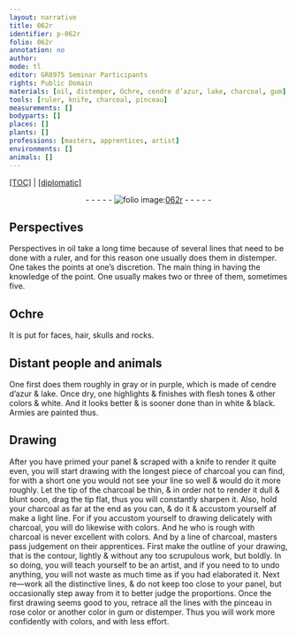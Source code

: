 ```yaml
---
layout: narrative
title: 062r
identifier: p-062r
folio: 062r
annotation: no
author:
mode: tl
editor: GR8975 Seminar Participants
rights: Public Domain
materials: [oil, distemper, Ochre, cendre d’azur, lake, charcoal, gum]
tools: [ruler, knife, charcoal, pinceau]
measurements: []
bodyparts: []
places: []
plants: []
professions: [masters, apprentices, artist]
environments: []
animals: []
---
```


<p><a href="{{ site.baseurl }}/translation/">[TOC]</a> | <a href="{{ site.baseurl }}/texts/p-062r_tc/" target="_blank">[diplomatic]</a></p><div class="folio" align="center">- - - - - <a href="http://gallica.bnf.fr/ark:/12148/btv1b10500001g/f129.image" target="_blank"><img src="https://cu-mkp.github.io/2017-workshop-edition/assets/photo-icon.png" alt="folio image: " style="display:inline-block; margin-bottom:-3px;"/>062r</a> - - - - - </div>  
  

## Perspectives

 
Perspectives in <span class="m">oil</span> <span class="tmp">take a long time</span> because of several lines that need to be done with a <span class="tl">ruler</span>, and for this reason one usually does them in <span class="m">distemper</span>. One takes the points <span class="add">at</span> one’s discretion. The main thing in having the knowledge of the point. One usually makes two or three of them, sometimes five.
 
 
  

## <span class="m">Ochre</span>

 
It is put for faces, hair, skulls and rocks.
 
 
  

## Distant people and animals

 
One first does them roughly in gray or in purple, which is made of <span class="m">cendre d’azur</span> & <span class="m">lake</span>. Once dry, one highlights & finishes with flesh tones & other colors & white. And it looks better & is sooner done than in white & black. Armies<span class="ill"></span> are painted thus.
 
 
  

## Drawing

 
After you have primed your panel & scraped with a <span class="tl">knife</span> to render it quite even, you will start drawing with the longest piece of <span class="tl"><span class="m">charcoal</span></span> you can find, for with a short one you would not see your line so well & would do it more roughly. Let the tip of the <span class="tl"><span class="m">charcoal</span></span> be thin, & in order not to render it dull & blunt soon, drag the tip flat, thus you will constantly sharpen it. Also, hold your <span class="tl"><span class="m">charcoal</span></span> as far at the end as you can, <span class="del">& do it</span> & accustom yourself <span class="del">af</span> make a light line. For if you accustom yourself to drawing delicately with <span class="tl"><span class="m">charcoal</span></span>, you will do likewise with colors. And he who is rough with <span class="tl"><span class="m">charcoal</span></span> is never excellent with colors. And by a line of <span class="m">charcoal</span>, <span class="pro">masters</span> pass judgement on their <span class="pro">apprentices</span>. First make the outline of your drawing, that is the contour, lightly & without any too scrupulous work, but boldly. In so doing, you will teach yourself to be an <span class="pro">artist</span>, and if you need to to undo anything, you will not waste as much time as if you had elaborated it. Next re—work all the distinctive lines, & do not keep too close to your panel, but occasionally step away from it to better judge the proportions. Once the first drawing seems good to you, retrace all the lines with the <span class="tl">pinceau</span> in rose color or another color in <span class="m">gum</span> or <span class="m">distemper</span>. Thus you will work more confidently with colors, and with less <span class="add">effort</span>.
 
